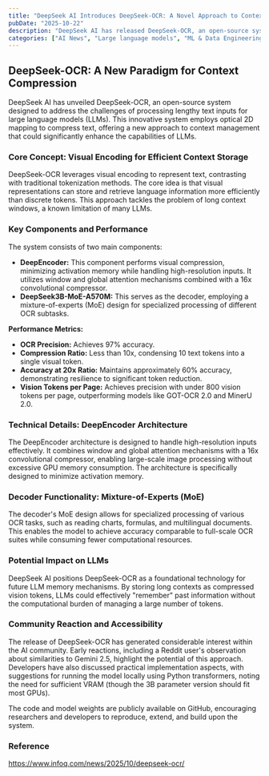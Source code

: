 ```yaml
---
title: "DeepSeek AI Introduces DeepSeek-OCR: A Novel Approach to Context Compression for LLMs"
pubDate: "2025-10-22"
description: "DeepSeek AI has released DeepSeek-OCR, an open-source system utilizing optical 2D mapping for efficient compression of long text passages, aiming to improve the handling of text-heavy inputs by large language models (LLMs). It achieves high OCR precision with significant compression ratios, potentially revolutionizing LLM memory management."
categories: ["AI News", "Large language models", "ML & Data Engineering", "Open Source"]
---
```


## DeepSeek-OCR: A New Paradigm for Context Compression

DeepSeek AI has unveiled DeepSeek-OCR, an open-source system designed to address the challenges of processing lengthy text inputs for large language models (LLMs). This innovative system employs optical 2D mapping to compress text, offering a new approach to context management that could significantly enhance the capabilities of LLMs.

### Core Concept: Visual Encoding for Efficient Context Storage

DeepSeek-OCR leverages visual encoding to represent text, contrasting with traditional tokenization methods. The core idea is that visual representations can store and retrieve language information more efficiently than discrete tokens. This approach tackles the problem of long context windows, a known limitation of many LLMs.

### Key Components and Performance

The system consists of two main components:

*   **DeepEncoder:** This component performs visual compression, minimizing activation memory while handling high-resolution inputs. It utilizes window and global attention mechanisms combined with a 16x convolutional compressor.
*   **DeepSeek3B-MoE-A570M:** This serves as the decoder, employing a mixture-of-experts (MoE) design for specialized processing of different OCR subtasks.

**Performance Metrics:**

*   **OCR Precision:** Achieves 97% accuracy.
*   **Compression Ratio:** Less than 10x, condensing 10 text tokens into a single visual token.
*   **Accuracy at 20x Ratio:** Maintains approximately 60% accuracy, demonstrating resilience to significant token reduction.
*   **Vision Tokens per Page:**  Achieves precision with under 800 vision tokens per page, outperforming models like GOT-OCR 2.0 and MinerU 2.0.

### Technical Details: DeepEncoder Architecture

The DeepEncoder architecture is designed to handle high-resolution inputs effectively. It combines window and global attention mechanisms with a 16x convolutional compressor, enabling large-scale image processing without excessive GPU memory consumption. The architecture is specifically designed to minimize activation memory.

### Decoder Functionality: Mixture-of-Experts (MoE)

The decoder's MoE design allows for specialized processing of various OCR tasks, such as reading charts, formulas, and multilingual documents. This enables the model to achieve accuracy comparable to full-scale OCR suites while consuming fewer computational resources.

### Potential Impact on LLMs

DeepSeek AI positions DeepSeek-OCR as a foundational technology for future LLM memory mechanisms. By storing long contexts as compressed vision tokens, LLMs could effectively "remember" past information without the computational burden of managing a large number of tokens.

### Community Reaction and Accessibility

The release of DeepSeek-OCR has generated considerable interest within the AI community. Early reactions, including a Reddit user's observation about similarities to Gemini 2.5, highlight the potential of this approach. Developers have also discussed practical implementation aspects, with suggestions for running the model locally using Python transformers, noting the need for sufficient VRAM (though the 3B parameter version should fit most GPUs).

The code and model weights are publicly available on GitHub, encouraging researchers and developers to reproduce, extend, and build upon the system.

### Reference
https://www.infoq.com/news/2025/10/deepseek-ocr/